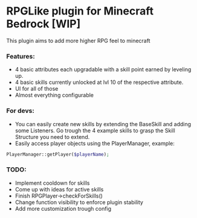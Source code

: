# RPGLike plugin for Minecraft Bedrock [WIP]
This plugin aims to add more higher RPG feel to minecraft
### Features:
 * 4 basic attributes each upgradable with a skill point earned by leveling up.
 * 4 basic skills currently unlocked at lvl 10 of the respective attribute.
 * UI for all of those
 * Almost everything configurable
### For devs:
 * You can easily create new skills by extending the BaseSkill and adding some Listeners. Go trough the 4 example skills to grasp the Skill Structure you need to extend.
 * Easily access player objects using the PlayerManager, example: 
```php
PlayerManager::getPlayer($playerName);
```
### TODO:
 * Implement cooldown for skills
 * Come up with ideas for active skills
 * Finish RPGPlayer->checkForSkills()
 * Change function visibility to enforce plugin stability
 * Add more customization trough config
